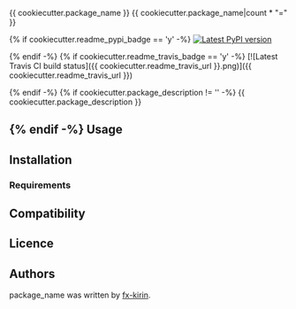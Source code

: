{{ cookiecutter.package_name }}
{{ cookiecutter.package_name|count * "=" }}

{% if cookiecutter.readme_pypi_badge == 'y' -%}
[![Latest PyPI version](https://img.shields.io/pypi/v/package_name.svg)](https://pypi.python.org/pypi/package_name)

{% endif -%}
{% if cookiecutter.readme_travis_badge == 'y' -%}
[![Latest Travis CI build status]({{ cookiecutter.readme_travis_url }}.png)]({{ cookiecutter.readme_travis_url }})

{% endif -%}
{% if cookiecutter.package_description != '' -%}
{{ cookiecutter.package_description }}

{% endif -%}
Usage
-----

Installation
------------

### Requirements

Compatibility
-------------

Licence
-------

Authors
-------

package\_name was written by [fx-kirin](fx.kirin@gmail.com).
